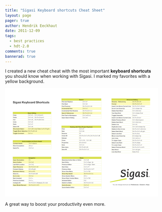 ```yaml
---
title: "Sigasi Keyboard shortcuts Cheat Sheet"
layout: page 
pager: true
author: Hendrik Eeckhaut
date: 2011-12-09
tags: 
  - best practices
  - hdt-2.0
comments: true
bannerad: true
---
```


I created a new cheat cheat with the most important **keyboard shortcuts** you should know when working with Sigasi. I marked my favorites with a yellow background. 

[![Keyboard shortcuts](images/keyboard_shortcuts.png)](resources/keyboard_shortcuts.pdf)

A great way to boost your productivity even more.